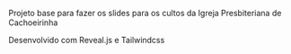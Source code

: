 Projeto base para fazer os slides para os cultos da Igreja Presbiteriana de Cachoeirinha

Desenvolvido com Reveal.js e Tailwindcss